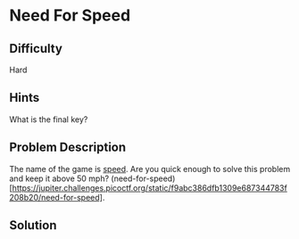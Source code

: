 # Need For Speed
## Difficulty
Hard
## Hints
What is the final key?
## Problem Description
The name of the game is [speed](https://www.youtube.com/watch?v=8piqd2BWeGI). Are you quick enough to solve this problem and keep it above 50 mph? (need-for-speed)[https://jupiter.challenges.picoctf.org/static/f9abc386dfb1309e687344783f208b20/need-for-speed].
## Solution 

